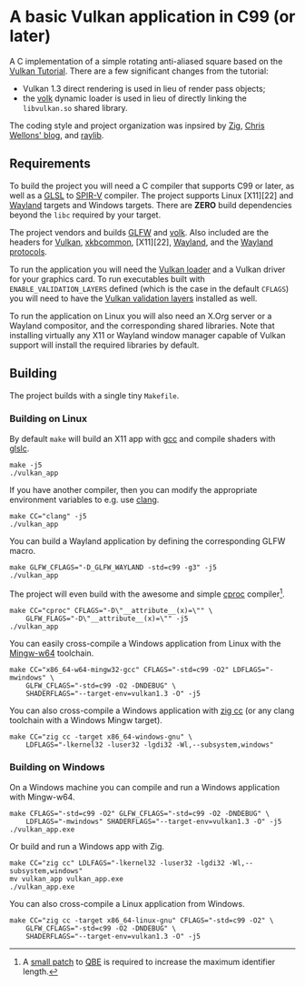 # A basic Vulkan application in C99 (or later)

A C implementation of a simple rotating anti-aliased square based on
the [Vulkan Tutorial][10]. There are a few significant changes from the
tutorial:

 - Vulkan 1.3 direct rendering is used in lieu of render pass objects;
 - the [volk][11] dynamic loader is used in lieu of directly linking
   the `libvulkan.so` shared library.

The coding style and project organization was inpsired by [Zig][21],
[Chris Wellons' blog][18], and [raylib][19].

## Requirements

To build the project you will need a C compiler that supports C99 or later,
as well as a [GLSL][5] to [SPIR-V][6] compiler.
The project supports Linux [X11][22] and [Wayland][13] targets and Windows
targets.
There are **ZERO** build dependencies beyond the `libc` required
by your target.

The project vendors and builds [GLFW][2] and [volk][11]. Also included
are the headers for [Vulkan][3], [xkbcommon][17], [X11][22], [Wayland][13],
and the [Wayland protocols][14].

To run the application you will need the [Vulkan loader][4]
and a Vulkan driver for your graphics card. To run executables built with
`ENABLE_VALIDATION_LAYERS` defined (which is the case in the default `CFLAGS`)
you will need to have the [Vulkan validation layers][12] installed as well.

To run the application on Linux you will also need an X.Org server or a Wayland
compositor, and the corresponding shared libraries.
Note that installing virtually any X11 or Wayland window manager capable of
Vulkan support will install the required libraries by default.

## Building

The project builds with a single tiny `Makefile`.

### Building on Linux

By default `make` will build an X11 app with [gcc][7] and compile shaders with
[glslc][8].

```
make -j5
./vulkan_app
```

If you have another compiler, then you can modify the appropriate
environment variables to e.g. use [clang][20].

```
make CC="clang" -j5
./vulkan_app
```

You can build a Wayland application by defining the corresponding GLFW macro.

```
make GLFW_CFLAGS="-D_GLFW_WAYLAND -std=c99 -g3" -j5
./vulkan_app
```

The project will even build with the awesome and simple [cproc][1]
compiler[^1].

```
make CC="cproc" CFLAGS="-D\"__attribute__(x)=\"" \
    GLFW_FLAGS="-D\"__attribute__(x)=\"" -j5
./vulkan_app
```

You can easily cross-compile a Windows application from Linux with the
[Mingw-w64][9] toolchain.

```
make CC="x86_64-w64-mingw32-gcc" CFLAGS="-std=c99 -O2" LDFLAGS="-mwindows" \
    GLFW_CFLAGS="-std=c99 -O2 -DNDEBUG" \
    SHADERFLAGS="--target-env=vulkan1.3 -O" -j5
```

You can also cross-compile a Windows application with [zig cc][21] (or any
clang toolchain with a Windows Mingw target).

```
make CC="zig cc -target x86_64-windows-gnu" \
    LDFLAGS="-lkernel32 -luser32 -lgdi32 -Wl,--subsystem,windows"
```

### Building on Windows

On a Windows machine you can compile and run a Windows application with
Mingw-w64.

```
make CFLAGS="-std=c99 -O2" GLFW_CFLAGS="-std=c99 -O2 -DNDEBUG" \
    LDFLAGS="-mwindows" SHADERFLAGS="--target-env=vulkan1.3 -O" -j5
./vulkan_app.exe
```

Or build and run a Windows app with Zig.

```
make CC="zig cc" LDLFAGS="-lkernel32 -luser32 -lgdi32 -Wl,--subsystem,windows"
mv vulkan_app vulkan_app.exe
./vulkan_app.exe
```

You can also cross-compile a Linux application from Windows.

```
make CC="zig cc -target x86_64-linux-gnu" CFLAGS="-std=c99 -O2" \
    GLFW_CFLAGS="-std=c99 -O2 -DNDEBUG" \
    SHADERFLAGS="--target-env=vulkan1.3 -O" -j5
```

[^1]: A [small patch][15] to [QBE][16] is required to increase the maximum
    identifier length.

[1]: https://sr.ht/~mcf/cproc/
[2]: https://github.com/glfw/glfw
[3]: https://github.com/KhronosGroup/Vulkan-Headers
[4]: https://github.com/KhronosGroup/Vulkan-Loader
[5]: https://www.khronos.org/opengl/wiki/Core_Language_(GLSL)
[6]: https://registry.khronos.org/SPIR-V/
[7]: https://gcc.gnu.org/
[8]: https://github.com/google/shaderc
[9]: https://www.mingw-w64.org/
[10]: https://vulkan-tutorial.com/Drawing_a_triangle/Setup/Base_code
[11]: https://github.com/zeux/volk
[12]: https://github.com/KhronosGroup/Vulkan-ValidationLayers
[13]: https://gitlab.freedesktop.org/wayland/wayland
[14]: https://gitlab.freedesktop.org/wayland/wayland-protocols
[15]: https://musing.permutationlock.com/static/qbe_identifier_len_expansion.patch
[16]: https://c9x.me/compile/
[17]: https://github.com/xkbcommon/libxkbcommon
[18]: https://nullprogram.com
[19]: https://github.com/raysan5/raylib
[20]: https://clang.llvm.org/
[21]: https://ziglang.org/
